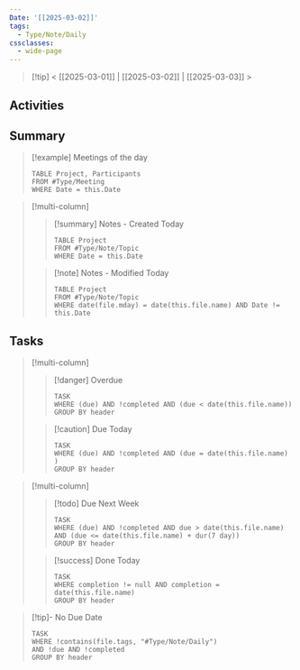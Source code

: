 ```yaml
---
Date: '[[2025-03-02]]'
tags:
  - Type/Note/Daily
cssclasses:
  - wide-page
---
```


> [!tip] < [[2025-03-01]] | [[2025-03-02]] | [[2025-03-03]] >
## Activities


## Summary


> [!example] Meetings of the day
> ```dataview
> TABLE Project, Participants 
> FROM #Type/Meeting 
> WHERE Date = this.Date
> ```

> [!multi-column]
>
>> [!summary] Notes - Created Today
>> ```dataview
>> TABLE Project
>> FROM #Type/Note/Topic  
>> WHERE Date = this.Date
>> ```
>
>> [!note] Notes - Modified Today
>> ```dataview
>> TABLE Project
>> FROM #Type/Note/Topic  
>> WHERE date(file.mday) = date(this.file.name) AND Date != this.Date
>> ```

## Tasks

> [!multi-column]
>
>> [!danger] Overdue
>> ```dataview
>> TASK
>> WHERE (due) AND !completed AND (due < date(this.file.name))
>> GROUP BY header
>> ```
> 
>> [!caution] Due Today
>> ```dataview
>> TASK
>> WHERE (due) AND !completed AND (due = date(this.file.name) )
>> GROUP BY header
>> ```
>

> [!multi-column]
>
>> [!todo] Due Next Week
>> ```dataview
>> TASK
>> WHERE (due) AND !completed AND due > date(this.file.name) AND (due <= date(this.file.name) + dur(7 day))
>> GROUP BY header
>> ```
>
>> [!success] Done Today
>> ```dataview
>> TASK
>> WHERE completion != null AND completion = date(this.file.name)
>> GROUP BY header
>> ```

> [!tip]- No Due Date
> ```dataview
> TASK 
> WHERE !contains(file.tags, "#Type/Note/Daily")
> AND !due AND !completed
> GROUP BY header
> ```
> 

